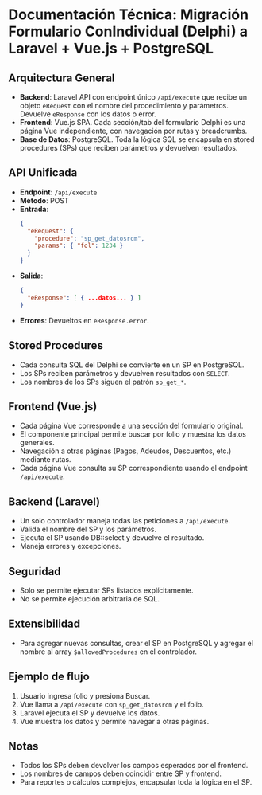# Documentación Técnica: Migración Formulario ConIndividual (Delphi) a Laravel + Vue.js + PostgreSQL

## Arquitectura General
- **Backend**: Laravel API con endpoint único `/api/execute` que recibe un objeto `eRequest` con el nombre del procedimiento y parámetros. Devuelve `eResponse` con los datos o error.
- **Frontend**: Vue.js SPA. Cada sección/tab del formulario Delphi es una página Vue independiente, con navegación por rutas y breadcrumbs.
- **Base de Datos**: PostgreSQL. Toda la lógica SQL se encapsula en stored procedures (SPs) que reciben parámetros y devuelven resultados.

## API Unificada
- **Endpoint**: `/api/execute`
- **Método**: POST
- **Entrada**:
  ```json
  {
    "eRequest": {
      "procedure": "sp_get_datosrcm",
      "params": { "fol": 1234 }
    }
  }
  ```
- **Salida**:
  ```json
  {
    "eResponse": [ { ...datos... } ]
  }
  ```
- **Errores**: Devueltos en `eResponse.error`.

## Stored Procedures
- Cada consulta SQL del Delphi se convierte en un SP en PostgreSQL.
- Los SPs reciben parámetros y devuelven resultados con `SELECT`.
- Los nombres de los SPs siguen el patrón `sp_get_*`.

## Frontend (Vue.js)
- Cada página Vue corresponde a una sección del formulario original.
- El componente principal permite buscar por folio y muestra los datos generales.
- Navegación a otras páginas (Pagos, Adeudos, Descuentos, etc.) mediante rutas.
- Cada página Vue consulta su SP correspondiente usando el endpoint `/api/execute`.

## Backend (Laravel)
- Un solo controlador maneja todas las peticiones a `/api/execute`.
- Valida el nombre del SP y los parámetros.
- Ejecuta el SP usando DB::select y devuelve el resultado.
- Maneja errores y excepciones.

## Seguridad
- Solo se permite ejecutar SPs listados explícitamente.
- No se permite ejecución arbitraria de SQL.

## Extensibilidad
- Para agregar nuevas consultas, crear el SP en PostgreSQL y agregar el nombre al array `$allowedProcedures` en el controlador.

## Ejemplo de flujo
1. Usuario ingresa folio y presiona Buscar.
2. Vue llama a `/api/execute` con `sp_get_datosrcm` y el folio.
3. Laravel ejecuta el SP y devuelve los datos.
4. Vue muestra los datos y permite navegar a otras páginas.

## Notas
- Todos los SPs deben devolver los campos esperados por el frontend.
- Los nombres de campos deben coincidir entre SP y frontend.
- Para reportes o cálculos complejos, encapsular toda la lógica en el SP.

